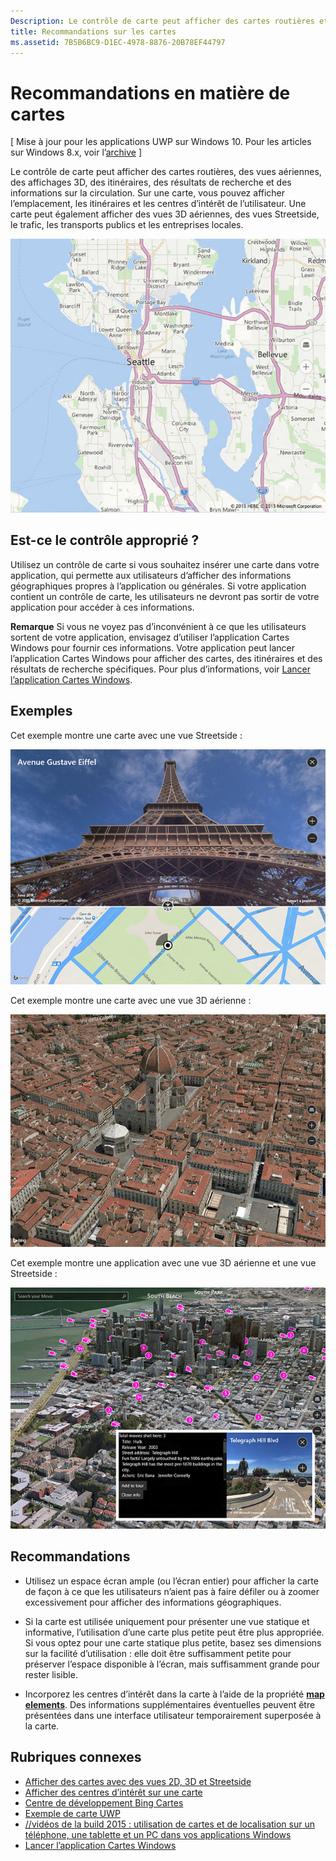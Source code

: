 ```yaml
---
Description: Le contrôle de carte peut afficher des cartes routières et des vues aériennes, des itinéraires, des résultats de recherche et des informations sur la circulation.
title: Recommandations sur les cartes
ms.assetid: 7B5B6BC9-D1EC-4978-8876-20B78EF44797
---
```


# Recommandations en matière de cartes


\[ Mise à jour pour les applications UWP sur Windows 10. Pour les articles sur Windows 8.x, voir l’[archive](http://go.microsoft.com/fwlink/p/?linkid=619132) \]


Le contrôle de carte peut afficher des cartes routières, des vues aériennes, des affichages 3D, des itinéraires, des résultats de recherche et des informations sur la circulation. Sur une carte, vous pouvez afficher l’emplacement, les itinéraires et les centres d’intérêt de l’utilisateur. Une carte peut également afficher des vues 3D aériennes, des vues Streetside, le trafic, les transports publics et les entreprises locales.

![exemple de carte, vue de base](./images/win10fa/controls-maps-basic.jpg)

## Est-ce le contrôle approprié ?


Utilisez un contrôle de carte si vous souhaitez insérer une carte dans votre application, qui permette aux utilisateurs d’afficher des informations géographiques propres à l’application ou générales. Si votre application contient un contrôle de carte, les utilisateurs ne devront pas sortir de votre application pour accéder à ces informations.

**Remarque** Si vous ne voyez pas d’inconvénient à ce que les utilisateurs sortent de votre application, envisagez d’utiliser l’application Cartes Windows pour fournir ces informations. Votre application peut lancer l’application Cartes Windows pour afficher des cartes, des itinéraires et des résultats de recherche spécifiques. Pour plus d’informations, voir [Lancer l’application Cartes Windows](https://msdn.microsoft.com/library/windows/apps/mt228341).

## Exemples


Cet exemple montre une carte avec une vue Streetside :

![exemple de vue streetside de contrôle de carte](./images/win10fa/controls-maps-streetside.jpg)

 

Cet exemple montre une carte avec une vue 3D aérienne :

![exemple de vue 3d de contrôle de carte](./images/win10fa/controls-maps-3dview.jpg)

 

Cet exemple montre une application avec une vue 3D aérienne et une vue Streetside :

![exemple de vue de carte 3d avec vue streetside](./images/win10fa/controls-maps-3dstreetview.png)


## Recommandations


-   Utilisez un espace écran ample (ou l’écran entier) pour afficher la carte de façon à ce que les utilisateurs n’aient pas à faire défiler ou à zoomer excessivement pour afficher des informations géographiques.

-   Si la carte est utilisée uniquement pour présenter une vue statique et informative, l’utilisation d’une carte plus petite peut être plus appropriée. Si vous optez pour une carte statique plus petite, basez ses dimensions sur la facilité d’utilisation : elle doit être suffisamment petite pour préserver l’espace disponible à l’écran, mais suffisamment grande pour rester lisible.

-   Incorporez les centres d’intérêt dans la carte à l’aide de la propriété [**map elements**](https://msdn.microsoft.com/library/windows/apps/dn637034). Des informations supplémentaires éventuelles peuvent être présentées dans une interface utilisateur temporairement superposée à la carte.

## Rubriques connexes


* [Afficher des cartes avec des vues 2D, 3D et Streetside](https://msdn.microsoft.com/library/windows/apps/mt219695)
* [Afficher des centres d’intérêt sur une carte](https://msdn.microsoft.com/library/windows/apps/mt219696)
* [Centre de développement Bing Cartes](https://www.bingmapsportal.com/)
* [Exemple de carte UWP](http://go.microsoft.com/fwlink/p/?LinkId=619977)
* [//vidéos de la build 2015 : utilisation de cartes et de localisation sur un téléphone, une tablette et un PC dans vos applications Windows](https://channel9.msdn.com/Events/Build/2015/2-757)
* [Lancer l’application Cartes Windows](https://msdn.microsoft.com/library/windows/apps/mt228341)
 

 






<!--HONumber=Mar16_HO1-->


